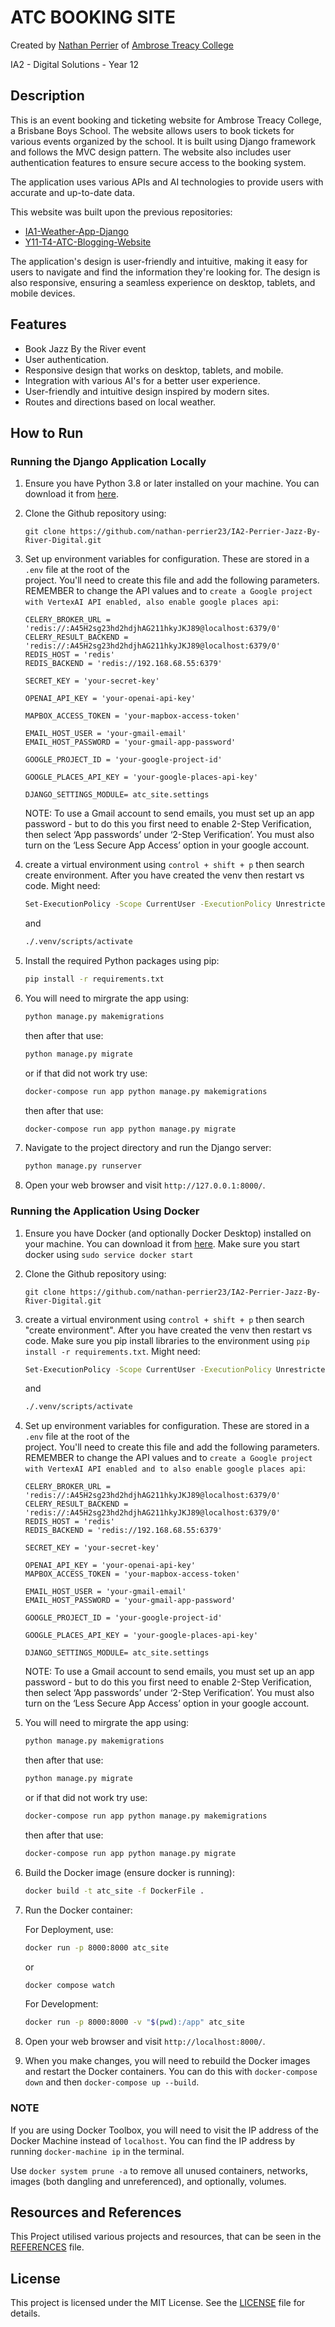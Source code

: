 # ATC BOOKING SITE

Created by [Nathan Perrier](https://github.com/nathan-perrier23) of [Ambrose Treacy College](https://www.atc.qld.edu.au/)

IA2 - Digital Solutions - Year 12

## Description

This is an event booking and ticketing website for Ambrose Treacy College, a Brisbane Boys School. The website allows users to book tickets for various events organized by the school. It is built using Django framework and follows the MVC design pattern. The website also includes user authentication features to ensure secure access to the booking system.

The application uses various APIs and AI technologies to provide users with accurate and up-to-date data.

This website was built upon the previous repositories:

- [IA1-Weather-App-Django](https://github.com/nathan-perrier23/IA1-Weather-App-Django)
- [Y11-T4-ATC-Blogging-Website](https://github.com/nathan-perrier23/Y11-T4-ATC-Blogging-Website)

The application's design is user-friendly and intuitive, making it easy for users to navigate and find the information they're looking for. The design is also responsive, ensuring a seamless experience on desktop, tablets, and mobile devices.

## Features

- Book Jazz By the River event
- User authentication.
- Responsive design that works on desktop, tablets, and mobile.
- Integration with various AI's for a better user experience.
- User-friendly and intuitive design inspired by modern sites.
- Routes and directions based on local weather.

## How to Run

### Running the Django Application Locally

1. Ensure you have Python 3.8 or later installed on your machine. You can download it from [here](https://www.python.org/downloads/).

2. Clone the Github repository using:

    `git clone https://github.com/nathan-perrier23/IA2-Perrier-Jazz-By-River-Digital.git`

3. Set up environment variables for configuration. These are stored in a `.env` file at the root of the        
    project. You'll need to create this file and add the following parameters. REMEMBER to change the API values and to `create a Google project with VertexAI API enabled, also enable google places api`:

    ```properties
    CELERY_BROKER_URL = 'redis://:A45H2sg23hd2hdjhAG211hkyJKJ89@localhost:6379/0'
    CELERY_RESULT_BACKEND = 'redis://:A45H2sg23hd2hdjhAG211hkyJKJ89@localhost:6379/0'
    REDIS_HOST = 'redis'
    REDIS_BACKEND = 'redis://192.168.68.55:6379'

    SECRET_KEY = 'your-secret-key'

    OPENAI_API_KEY = 'your-openai-api-key'

    MAPBOX_ACCESS_TOKEN = 'your-mapbox-access-token'

    EMAIL_HOST_USER = 'your-gmail-email'
    EMAIL_HOST_PASSWORD = 'your-gmail-app-password'
   
    GOOGLE_PROJECT_ID = 'your-google-project-id'

    GOOGLE_PLACES_API_KEY = 'your-google-places-api-key'

    DJANGO_SETTINGS_MODULE= atc_site.settings
    ```

    NOTE: To use a Gmail account to send emails, you must set up an app password - but to do this you first need to enable 2-Step Verification, then select ‘App passwords’ under ‘2-Step Verification’. You must also turn on the ‘Less Secure App Access’ option in your google account.

4.  create a virtual environment using `control + shift + p` then search create environment. After you have created the venv then restart vs code. Might need:

    ```sh
    Set-ExecutionPolicy -Scope CurrentUser -ExecutionPolicy Unrestricted -Force;
    ```
    
    and

    ```sh
    ./.venv/scripts/activate
    ```

5. Install the required Python packages using pip:

    ```sh
    pip install -r requirements.txt
    ```

6. You will need to mirgrate the app using:

    ```sh
    python manage.py makemigrations
    ```
    then after that use:
    ```sh
    python manage.py migrate
    ```

    or if that did not work try use:

    ```sh
    docker-compose run app python manage.py makemigrations
    ``` 

    then after that use: 

    ```sh
    docker-compose run app python manage.py migrate
    ```

7. Navigate to the project directory and run the Django server:

    ```sh
    python manage.py runserver
    ```

8. Open your web browser and visit `http://127.0.0.1:8000/`.

### Running the Application Using Docker

1. Ensure you have Docker (and optionally Docker Desktop) installed on your machine. You can download it from [here](https://www.docker.com/products/docker-desktop). Make sure you start docker using `sudo service docker start`

2. Clone the Github repository using:

    `git clone https://github.com/nathan-perrier23/IA2-Perrier-Jazz-By-River-Digital.git`

3. create a virtual environment using `control + shift + p` then search "create environment". After you have created the venv then restart vs code. Make sure you pip install libraries to the environment using `pip install -r requirements.txt`. Might need:

    ```sh
    Set-ExecutionPolicy -Scope CurrentUser -ExecutionPolicy Unrestricted -Force;
    ```

    and

    ```sh
    ./.venv/scripts/activate
    ```

4. Set up environment variables for configuration. These are stored in a `.env` file at the root of the        
    project. You'll need to create this file and add the following parameters. REMEMBER to change the API values and to `create a Google project with VertexAI API enabled and to also enable google places api`:

    ```properties
    CELERY_BROKER_URL = 'redis://:A45H2sg23hd2hdjhAG211hkyJKJ89@localhost:6379/0'
    CELERY_RESULT_BACKEND = 'redis://:A45H2sg23hd2hdjhAG211hkyJKJ89@localhost:6379/0'
    REDIS_HOST = 'redis'
    REDIS_BACKEND = 'redis://192.168.68.55:6379'

    SECRET_KEY = 'your-secret-key'

    OPENAI_API_KEY = 'your-openai-api-key'
    MAPBOX_ACCESS_TOKEN = 'your-mapbox-access-token'

    EMAIL_HOST_USER = 'your-gmail-email'
    EMAIL_HOST_PASSWORD = 'your-gmail-app-password'
    
    GOOGLE_PROJECT_ID = 'your-google-project-id'

    GOOGLE_PLACES_API_KEY = 'your-google-places-api-key'

    DJANGO_SETTINGS_MODULE= atc_site.settings
    ```

    NOTE: To use a Gmail account to send emails, you must set up an app password - but to do this you first need to enable 2-Step Verification, then select ‘App passwords’ under ‘2-Step Verification’. You must also turn on the ‘Less Secure App Access’ option in your google account.

5. You will need to mirgrate the app using:

    ```sh
    python manage.py makemigrations
    ```
    then after that use:
    ```sh
    python manage.py migrate
    ```

    or if that did not work try use:

    ```sh
    docker-compose run app python manage.py makemigrations
    ``` 

    then after that use: 

    ```sh
    docker-compose run app python manage.py migrate
    ```

6. Build the Docker image (ensure docker is running):

    ```sh
    docker build -t atc_site -f DockerFile .
    ```

7. Run the Docker container:

    For Deployment, use:

    ```sh
    docker run -p 8000:8000 atc_site
    ```

    or 

    ```sh
    docker compose watch
    ```

    For Development:

    ```sh 
    docker run -p 8000:8000 -v "$(pwd):/app" atc_site
    ```

8. Open your web browser and visit `http://localhost:8000/`.

9. When you make changes, you will need to rebuild the Docker images and restart the Docker containers. You can do this with `docker-compose down` and then `docker-compose up --build`.

### NOTE

If you are using Docker Toolbox, you will need to visit the IP address of the Docker Machine instead of `localhost`. You can find the IP address by running `docker-machine ip` in the terminal.

 Use `docker system prune -a` to remove all unused containers, networks, images (both dangling and unreferenced), and optionally, volumes.

## Resources and References

This Project utilised various projects and resources, that can be seen in the [REFERENCES](REFERENCES.md) file.

## License

This project is licensed under the MIT License. See the [LICENSE](LICENSE.md) file for details.